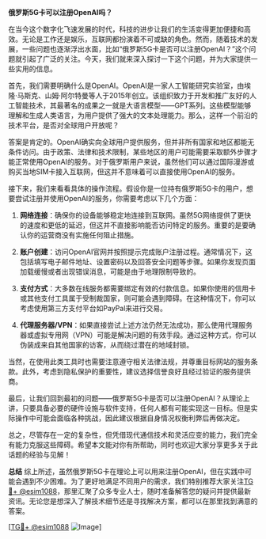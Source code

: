 **俄罗斯5G卡可以注册OpenAI吗？**

在当今这个数字化飞速发展的时代，科技的进步让我们的生活变得更加便捷和高效。无论是工作还是娱乐，互联网都扮演着不可或缺的角色。然而，随着技术的发展，一些问题也逐渐浮出水面，比如“俄罗斯5G卡是否可以注册OpenAI？”这个问题就引起了广泛的关注。今天，我们就来深入探讨一下这个问题，并为大家提供一些实用的信息。

首先，我们需要明确什么是OpenAI。OpenAI是一家人工智能研究实验室，由埃隆·马斯克、山姆·阿尔特曼等人于2015年创立。该组织致力于开发和推广友好的人工智能技术，其最著名的成果之一就是大语言模型——GPT系列。这些模型能够理解和生成人类语言，为用户提供了强大的文本处理能力。那么，这样一个前沿的技术平台，是否对全球用户开放呢？

答案是肯定的。OpenAI确实向全球用户提供服务，但并非所有国家和地区都能无条件访问。由于政策、法律和技术限制，某些地区的用户可能需要采取额外步骤才能正常使用OpenAI的服务。对于俄罗斯用户来说，虽然他们可以通过国际漫游或购买当地SIM卡接入互联网，但这并不意味着可以直接使用OpenAI的服务。

接下来，我们来看看具体的操作流程。假设你是一位持有俄罗斯5G卡的用户，想要尝试注册并使用OpenAI的服务，你需要考虑以下几个方面：

1. **网络连接**：确保你的设备能够稳定地连接到互联网。虽然5G网络提供了更快的速度和更低的延迟，但这并不直接影响能否访问特定的服务。重要的是要确认你的运营商没有实施任何阻止措施。

2. **账户创建**：访问OpenAI官网并按照提示完成账户注册过程。通常情况下，这包括填写电子邮件地址、设置密码以及回答安全问题等步骤。如果你发现页面加载缓慢或者出现错误消息，可能是由于地理限制导致的。

3. **支付方式**：大多数在线服务都需要绑定有效的付款信息。如果你使用的信用卡或其他支付工具属于受制裁国家，则可能会遇到障碍。在这种情况下，你可以考虑使用第三方支付平台如PayPal来进行交易。

4. **代理服务器/VPN**：如果直接尝试上述方法仍然无法成功，那么使用代理服务器或虚拟专用网（VPN）可能是解决问题的有效手段。通过这种方式，你可以伪装成来自其他国家的访客，从而绕过潜在的地域封锁。

当然，在使用此类工具时也需要注意遵守相关法律法规，并尊重目标网站的服务条款。此外，考虑到隐私保护的重要性，建议选择信誉良好且经过验证的服务提供商。

最后，让我们回到最初的问题——俄罗斯5G卡是否可以注册OpenAI？从理论上讲，只要具备必要的硬件设施与软件支持，任何人都有可能实现这一目标。但是实际操作中可能会面临各种挑战，因此建议根据自身情况权衡利弊后再做决定。

总之，尽管存在一定的复杂性，但凭借现代通信技术和灵活应变的能力，我们完全有能力克服这些障碍。希望本文能对你有所帮助，同时也欢迎大家分享更多关于此话题的经验与见解！

**总结**
综上所述，虽然俄罗斯5G卡在理论上可以用来注册OpenAI，但在实践中可能会遇到不少困难。为了更好地满足不同用户的需求，我们特别推荐大家关注[TG💪+ @esim1088](https://t.me/s/esim1088)，那里汇聚了众多专业人士，随时准备解答您的疑问并提供最新资讯。无论您是想深入了解技术细节还是寻找解决方案，都可以在那里找到满意的答案。

[[TG💪+ @esim1088](https://t.me/s/esim1088) ![Image](https://i.postimg.cc/4NQfJmqS/Snipaste-2025-05-13-00-14-12.png)]